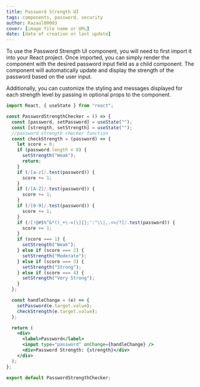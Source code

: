 ```yaml
---
title: Password Strength UI
tags: components, password, security
author: Razaul00003
cover: [image file name or URL]
date: [date of creation or last update]
---
```


To use the Password Strength UI component, you will need to first import it into your React project. Once imported, you can simply render the component with the desired password input field as a child component. The component will automatically update and display the strength of the password based on the user input.

Additionally, you can customize the styling and messages displayed for each strength level by passing in optional props to the component.

```jsx
import React, { useState } from "react";

const PasswordStrengthChecker = () => {
  const [password, setPassword] = useState("");
  const [strength, setStrength] = useState("");
  //password strength checker function
  const checkStrength = (password) => {
    let score = 0;
    if (password.length < 8) {
      setStrength("Weak");
      return;
    }
    if (/[a-z]/.test(password)) {
      score += 1;
    }
    if (/[A-Z]/.test(password)) {
      score += 1;
    }
    if (/[0-9]/.test(password)) {
      score += 1;
    }
    if (/[!@#$%^&*()_+\-=[\]{};':"\\|,.<>/?]/.test(password)) {
      score += 1;
    }
    if (score === 1) {
      setStrength("Weak");
    } else if (score === 2) {
      setStrength("Moderate");
    } else if (score === 3) {
      setStrength("Strong");
    } else if (score === 4) {
      setStrength("Very Strong");
    }
  };

  const handleChange = (e) => {
    setPassword(e.target.value);
    checkStrength(e.target.value);
  };

  return (
    <div>
      <label>Password</label>
      <input type="password" onChange={handleChange} />
      <div>Password Strength: {strength}</div>
    </div>
  );
};

export default PasswordStrengthChecker;
```
